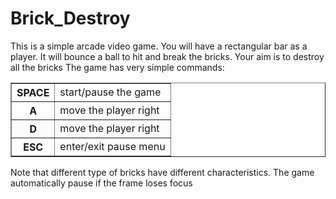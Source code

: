 # Brick_Destroy

This is a simple arcade video game.
You will have a rectangular bar as a player.
It will bounce a ball to hit and break the bricks.
Your aim is to destroy all the bricks
The game has very simple commands:
<br><table border='1'><tr><th>SPACE</th><td>start/pause the game</td></tr>
<tr><th>A</th><td>move the player right</td></tr>
<tr><th>D</th><td>move the player right</td></tr>
<tr><th>ESC</th><td>enter/exit pause menu</td></tr></table>
Note that different type of bricks have different characteristics.
The game automatically pause if the frame loses focus
